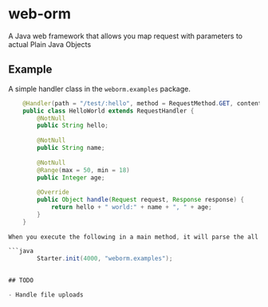 web-orm
=======

A Java web framework that allows you map request with parameters to actual Plain Java Objects

## Example

A simple handler class in the `weborm.examples` package.

```java
	@Handler(path = "/test/:hello", method = RequestMethod.GET, contentType = ContentType.TEXT)
	public class HelloWorld extends RequestHandler {
		@NotNull
		public String hello;
	
		@NotNull
		public String name;
	
		@NotNull
		@Range(max = 50, min = 18)
		public Integer age;
	
		@Override
		public Object handle(Request request, Response response) {
			return hello + " world:" + name + ", " + age;
		}	
	}
	
When you execute the following in a main method, it will parse the all classes annotated with `Handler` and extends the `RequestHandler` class and initialize them using the (SparkJava)[sparkjava.com] framework.

```java
		Starter.init(4000, "weborm.examples");

		
## TODO

- Handle file uploads